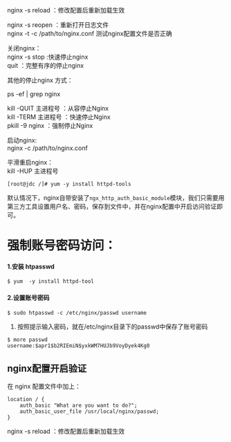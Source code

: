 nginx -s reload  ：修改配置后重新加载生效

nginx -s reopen  ：重新打开日志文件  
nginx -t -c /path/to/nginx.conf   测试nginx配置文件是否正确

关闭nginx：  
nginx -s stop  :快速停止nginx  
         quit  ：完整有序的停止nginx

其他的停止nginx 方式：

ps -ef \| grep nginx

kill -QUIT 主进程号     ：从容停止Nginx  
kill -TERM 主进程号     ：快速停止Nginx  
pkill -9 nginx          ：强制停止Nginx

启动nginx:  
nginx -c /path/to/nginx.conf

平滑重启nginx：  
kill -HUP 主进程号

`[root@jdc /]# yum -y install httpd-tools`

默认情况下，nginx自带安装了`ngx_http_auth_basic_module`模块，我们只需要用第三方工具设置用户名、密码，保存到文件中，并在nginx配置中开启访问验证即可。

# 强制账号密码访问：

#### 1.安装 htpasswd

```
$ yum  -y install httpd-tool
```

#### 2.设置账号密码

```
$ sudo htpasswd -c /etc/nginx/passwd username
```

1. 按照提示输入密码，就在/etc/nginx目录下的passwd中保存了账号密码

```
$ more passwd 
username:$apr1$b2RIEmiN$yxkWM7HUJb9VoyDyek4Kg0
```

## nginx配置开启验证

在 nginx 配置文件中加上：

```
location / {
    auth_basic "What are you want to do?";
    auth_basic_user_file /usr/local/nginx/passwd;
}
```

nginx -s reload  ：修改配置后重新加载生效

